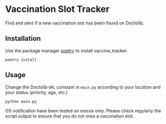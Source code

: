 # Vaccination Slot Tracker

Find and alert if a new vaccination slot has been found on Doctolib.

## Installation

Use the package manager [poetry](https://python-poetry.org/) to install vaccine_tracker.

```shell
poetry install
```

## Usage 

Change the Doctolib `URL` constant in `main.py` according to your location and your status (priority, age, etc.)

```shell
python main.py
```

OS notification have been tested on macos only. Please check regularly the script output to ensure that you do not miss
a vaccination slot.
